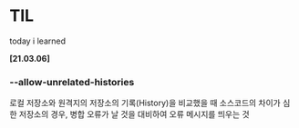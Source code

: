 TIL
===

today i learned

<strong>[21.03.06]</strong>
### --allow-unrelated-histories
로컬 저장소와 원격지의 저장소의 기록(History)을 비교했을 때 소스코드의 차이가 심한 저장소의 경우, 병합 오류가 날 것을 대비하여 오류 메시지를 띄우는 것
